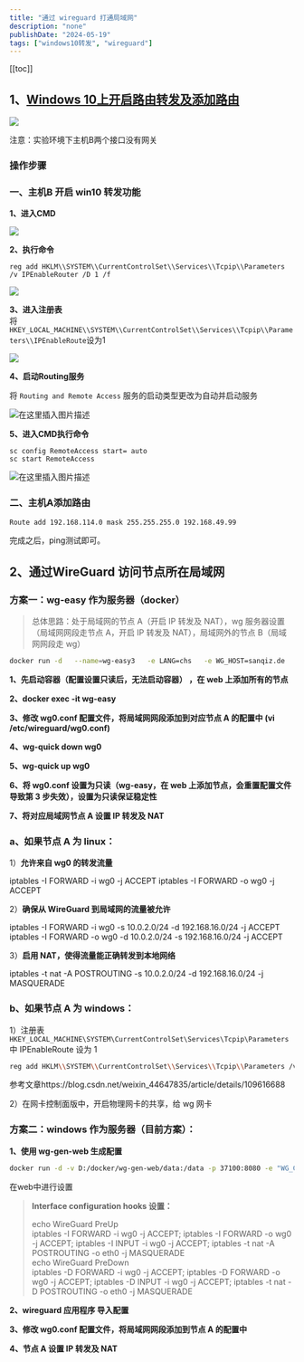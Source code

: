 ```yaml
---
title: "通过 wireguard 打通局域网"
description: "none"
publishDate: "2024-05-19"
tags: ["windows10转发", "wireguard"]
---
```

[[toc]]

<!-- more --> 
## 1、[Windows 10上开启路由转发及添加路由](https://blog.csdn.net/weixin_44647835/article/details/109616688)
![](https://i.730307.xyz/202407191935989.png) 

注意：实验环境下主机B两个接口没有网关

### 操作步骤

### 一、主机B 开启 win10 转发功能  

**1、进入CMD**  

![](https://i.730307.xyz/202407191935882.png)

**2、执行命令** 
``` 
reg add HKLM\\SYSTEM\\CurrentControlSet\\Services\\Tcpip\\Parameters /v IPEnableRouter /D 1 /f  
```

![](https://i.730307.xyz/202407191936870.png)

**3、进入注册表**  
将 `HKEY_LOCAL_MACHINE\\SYSTEM\\CurrentControlSet\\Services\\Tcpip\\Parameters\\IPEnableRoute`设为1  

![](https://i.730307.xyz/202407191936613.png)

**4、启动Routing服务**  

将 `Routing and Remote Access` 服务的启动类型更改为自动并启动服务  

![在这里插入图片描述](https://p.343700.xyz/file/8ef22f8270c6cd5a271a1.png)  

**5、进入CMD执行命令**  
```
sc config RemoteAccess start= auto  
sc start RemoteAccess 
```


![在这里插入图片描述](https://p.343700.xyz/file/6c7ab725c216dfcbed877.png)

### 二、主机A添加路由
```sh  
Route add 192.168.114.0 mask 255.255.255.0 192.168.49.99
```
完成之后，ping测试即可。



## 2、通过WireGuard 访问节点所在局域网

### 方案一：wg-easy 作为服务器（docker）

> 总体思路：处于局域网的节点 A（开启 IP 转发及 NAT），wg 服务器设置（局域网网段走节点 A，开启 IP 转发及 NAT），局域网外的节点 B（局域网网段走 wg）

```sh
docker run -d   --name=wg-easy3   -e LANG=chs   -e WG_HOST=sanqiz.de   -e PASSWORD=Zzh125475   -e PORT=37105  -e WG_DEFAULT_ADDRESS=10.0.2.x   -e WG_DEFAULT_DNS=114.114.114.114   -e WG_PERSISTENT_KEEPALIVE=30   -e WG_PORT=37106  -e WG_ALLOWED_IPS=10.0.2.0/24,192.168.16.0/24 -e WG_PRE_UP="echo WireGuard PreUp" -e WG_POST_UP="iptables -I FORWARD -i wg0 -j ACCEPT; iptables -I FORWARD -o wg0 -j ACCEPT; iptables -I INPUT -i wg0 -j ACCEPT; iptables -t nat -A POSTROUTING -o eth0 -j MASQUERADE"  -e WG_PRE_DOWN="echo WireGuard PreDown" -e WG_POST_DOWN="iptables -D FORWARD -i wg0 -j ACCEPT; iptables -D FORWARD -o wg0 -j ACCEPT; iptables -D INPUT -i wg0 -j ACCEPT; iptables -t nat -D POSTROUTING -o eth0 -j MASQUERADE"  -v D:/docker/wg-easy3:/etc/wireguard   -p 37105:37105 -p 37106:51820/udp --cap-add=NET_ADMIN   --cap-add=SYS_MODULE   --sysctl="net.ipv4.conf.all.src_valid_mark=1"   --sysctl="net.ipv4.ip_forward=1"   --restart unless-stopped  weejewel/wg-easy |
```

**1、先启动容器（配置设置只读后，无法启动容器） ，在 web 上添加所有的节点**

**2、docker exec -it wg-easy**

**3、修改 wg0.conf 配置文件，将局域网网段添加到对应节点 A 的配置中 (vi /etc/wireguard/wg0.conf)**

**4、wg-quick down wg0**

**5、wg-quick up wg0**

**6、将 wg0.conf 设置为只读（wg-easy，在 web 上添加节点，会重置配置文件导致第 3 步失效），设置为只读保证稳定性**

**7、将对应局域网节点 A 设置 IP 转发及 NAT**

### a、如果节点 A 为 linux：

1）**允许来自 wg0 的转发流量**

iptables -I FORWARD -i wg0 -j ACCEPT iptables -I FORWARD -o wg0 -j ACCEPT

2）**确保从 WireGuard 到局域网的流量被允许**

iptables -I FORWARD -i wg0 -s 10.0.2.0/24 -d 192.168.16.0/24 -j ACCEPT iptables -I FORWARD -o wg0 -d 10.0.2.0/24 -s 192.168.16.0/24 -j ACCEPT

3）**启用 NAT，使得流量能正确转发到本地网络**

iptables -t nat -A POSTROUTING -s 10.0.2.0/24 -d 192.168.16.0/24 -j MASQUERADE

### b、如果节点 A 为 windows：

1）注册表 `HKEY_LOCAL_MACHINE\SYSTEM\CurrentControlSet\Services\Tcpip\Parameters` 中 IPEnableRoute 设为 1

```sh
reg add HKLM\\SYSTEM\\CurrentControlSet\\Services\\Tcpip\\Parameters /v IPEnableRouter /D 1 /f
```



参考文章https://blog.csdn.net/weixin_44647835/article/details/109616688

2）在网卡控制面版中，开启物理网卡的共享，给 wg 网卡

### 方案二：windows 作为服务器（目前方案）：

**1、使用 wg-gen-web 生成配置**

```sh
docker run -d -v D:/docker/wg-gen-web/data:/data -p 37100:8080 -e "WG_CONF_DIR=/data" vx3r/wg-gen-web:latest
```

在web中进行设置

> **Interface configuration hooks 设置：**
>
> echo WireGuard PreUp  
> iptables -I FORWARD -i wg0 -j ACCEPT; iptables -I FORWARD -o wg0 -j ACCEPT; iptables -I INPUT -i wg0 -j ACCEPT; iptables -t nat -A POSTROUTING -o eth0 -j MASQUERADE  
> echo WireGuard PreDown  
> iptables -D FORWARD -i wg0 -j ACCEPT; iptables -D FORWARD -o wg0 -j ACCEPT; iptables -D INPUT -i wg0 -j ACCEPT; iptables -t nat -D POSTROUTING -o eth0 -j MASQUERADE

**2、wireguard 应用程序 导入配置**

**3、修改 wg0.conf 配置文件，将局域网网段添加到节点 A 的配置中**

**4、节点 A 设置 IP 转发及 NAT**



























